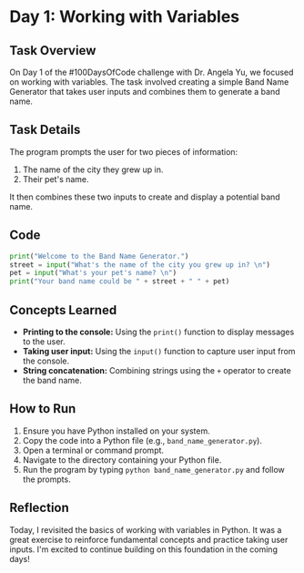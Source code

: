 # Day 1: Working with Variables

## Task Overview

On Day 1 of the #100DaysOfCode challenge with Dr. Angela Yu, we focused on working with variables. The task involved creating a simple Band Name Generator that takes user inputs and combines them to generate a band name.

## Task Details

The program prompts the user for two pieces of information:
1. The name of the city they grew up in.
2. Their pet's name.

It then combines these two inputs to create and display a potential band name.

## Code

```python
print("Welcome to the Band Name Generator.")
street = input("What's the name of the city you grew up in? \n")
pet = input("What's your pet's name? \n")
print("Your band name could be " + street + " " + pet)
```

## Concepts Learned

- **Printing to the console:** Using the `print()` function to display messages to the user.
- **Taking user input:** Using the `input()` function to capture user input from the console.
- **String concatenation:** Combining strings using the `+` operator to create the band name.

## How to Run

1. Ensure you have Python installed on your system.
2. Copy the code into a Python file (e.g., `band_name_generator.py`).
3. Open a terminal or command prompt.
4. Navigate to the directory containing your Python file.
5. Run the program by typing `python band_name_generator.py` and follow the prompts.

## Reflection

Today, I revisited the basics of working with variables in Python. It was a great exercise to reinforce fundamental concepts and practice taking user inputs. I'm excited to continue building on this foundation in the coming days!
